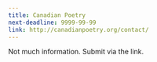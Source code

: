 ```yaml
---
title: Canadian Poetry
next-deadline: 9999-99-99
link: http://canadianpoetry.org/contact/
---
```


Not much information. Submit via the link.